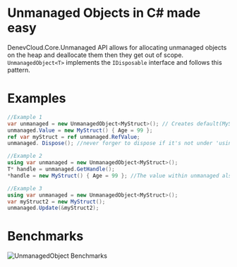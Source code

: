 # Unmanaged Objects in C# made easy

DenevCloud.Core.Unmanaged API allows for allocating unmanaged objects on the heap and deallocate them then they get out of scope. `UnmanagedObject<T>` implements the `IDisposable` interface and follows this pattern.

# Examples

```csharp
//Example 1
var unmanaged = new UnmanagedObject<MyStruct>(); // Creates default(MyStruct)
unmanaged.Value = new MyStruct() { Age = 99 };
ref var myStruct = ref unmanaged.RefValue;
unmanaged. Dispose(); //never forger to dispose if it's not under 'using' scope

//Example 2
using var unmanaged = new UnmanagedObject<MyStruct>();
T* handle = unmanaged.GetHandle();
*handle = new MyStruct() { Age = 99 }; //The value within unmanaged also changes since it's pointer

//Example 3
using var unmanaged = new UnmanagedObject<MyStruct>();
var myStruct2 = new MyStruct();
unmanaged.Update(&myStruct2);
```

# Benchmarks
![UnmanagedObject Benchmarks](https://cdn.denevcloud.net/milen-denev/unmanagedBenchmarks.jpg)